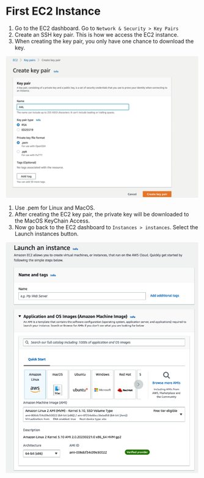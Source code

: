 # First EC2 Instance

1. Go to the EC2 dashboard. Go to ```Network & Security > Key Pairs```
2. Create an SSH key pair.  This is how we access the EC2 instance.  
3. When creating the key pair, you only have one chance to download the key.

![ec2_01](../assets/ec2_01.png)

1. Use .pem for Linux and MacOS. 
2. After creating the EC2 key pair, the private key will be downloaded to the MacOS KeyChain Access.
3. Now go back to the EC2 dashboard to ```Instances > instances```. Select the Launch instances button.

![ec2_02](../assets/ec2_02.png)